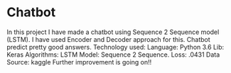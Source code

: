 # Chatbot
In this project I have made a chatbot using Sequence 2 Sequence model (LSTM).
I have used Encoder and Decoder approach for this.
Chatbot predict pretty good answers.
Technology used:
 Language: Python 3.6 
 Lib: Keras
 Algorithms: LSTM
 Model: Sequence 2 Sequence.
Loss: .0431 
Data Source: kaggle
Further improvement is going on!!


